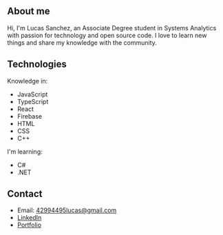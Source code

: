 ## About me
Hi, I'm Lucas Sanchez, an Associate Degree student in Systems Analytics with passion for technology and open source code. I love to learn new things and share my knowledge with the community.

## Technologies

Knowledge in:
- JavaScript
- TypeScript
- React
- Firebase
- HTML
- CSS
- C++

I'm learning:
- C#
- .NET

## Contact
- Email: 42994495lucas@gmail.com
- [LinkedIn](https://www.linkedin.com/in/lucaswsanchez/)
- [Portfolio](https://lucassanchez.netlify.app/)
